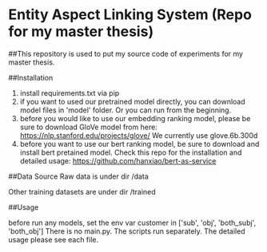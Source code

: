 #  Entity Aspect Linking System (Repo for my master thesis)

##This repository is used to put my source code of experiments for my master thesis. 

##Installation
1. install requirements.txt via pip
2. if you want to used our pretrained model directly, you can download model files in 'model' folder. Or you can run from the beginning.
3. before you would like to use our embedding ranking model, please be sure to download GloVe model from here: https://nlp.stanford.edu/projects/glove/ 
We currently use glove.6b.300d
4. before you want to use our bert ranking model, be sure to download and install bert pretained model.
Check this repo for the installation and detailed usage:
https://github.com/hanxiao/bert-as-service 

##Data Source
Raw data is under dir /data

Other training datasets are under dir /trained

##Usage

before run any models, set the env var customer in ['sub', 'obj', 'both_subj', 'both_obj']
There is no main.py. The scripts run separately. 
The detailed usage please see each file.



